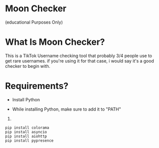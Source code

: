 # Moon Checker
(educational Purposes Only)

# What Is Moon Checker?

This is a TikTok Username checking tool that probably 3/4 people use to get rare usernames. 
if you're using it for that case, i would say it's a good checker to begin with.

# Requirements?
- Install Python

- While installing Python, make sure to add it to "PATH"

1.
```
pip install colorama
pip install asyncio
pip install aiohttp
pip install pypresence


